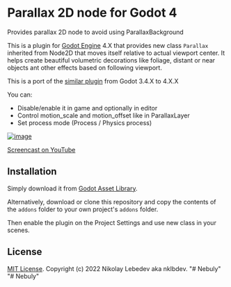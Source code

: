 # Parallax 2D node for Godot 4
Provides parallax 2D node to avoid using ParallaxBackground

This is a plugin for [Godot Engine](https://godotengine.org) 4.X that provides new class `Parallax` inherited from Node2D that moves itself relative to actual viewport center. It helps create beautiful volumetric decorations like foliage, distant or near objects ant other effects based on following viewport.

This is a port of the [similar plugin](https://godotengine.org/asset-library/asset/1557) from Godot 3.4.X to 4.X.X

You can:
- Disable/enable it in game and optionally in editor
- Control motion_scale and motion_offset like in ParallaxLayer
- Set process mode (Process / Physics process)

[![image](https://user-images.githubusercontent.com/7024016/202920689-7782adb5-d22f-4873-bc6c-0c1dc5445a81.png)](https://user-images.githubusercontent.com/7024016/202920636-4e71b6a4-32e3-490f-ab75-32e63cfb4dca.png)

[Screencast on YouTube](https://youtu.be/kTPX_Etzy2Y)

## Installation

Simply download it from [Godot Asset Library](https://godotengine.org/asset-library/asset/1607).

Alternatively, download or clone this repository and copy the contents of the
`addons` folder to your own project's `addons` folder.

Then enable the plugin on the Project Settings and use new class in your scenes.

## License

[MIT License](LICENSE). Copyright (c) 2022 Nikolay Lebedev aka nklbdev.
"# Nebuly" 
"# Nebuly" 
